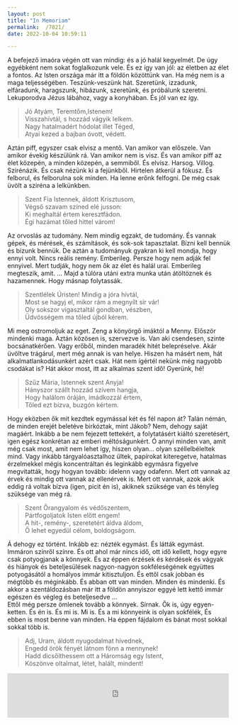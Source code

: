 ```yaml
---
layout: post
title: "In Memoriam"
permalink:  /7021/ 
date: 2022-10-04 10:59:11

---
```


A befejező imaóra végén ott van mindig: és a jó halál kegyelmét. De úgy egyébként nem sokat foglalkozunk vele. És ez így van jól: az életben az élet a fontos. Az Isten országa már itt a földön közöttünk van. Ha még nem is a maga teljességében. Teszünk-veszünk hát. Szeretünk, izzadunk, elfáradunk, haragszunk, hibázunk, szeretünk, és próbálunk szeretni. Lekuporodva Jézus lábához, vagy a konyhában. És jól van ez így.

> Jó Atyám, Teremtőm,Istenem!  
> Visszahívtál, s hozzád vágyik lelkem.  
> Nagy hatalmadért hódolat illet Téged,  
> Atyai kezed a bajban óvott, védett.

Aztán piff, egyszer csak elvisz a mentő. Van amikor van előszele. Van amikor évekig készülünk rá. Van amikor nem is visz. És van amikor piff az élet közepén, a minden közepén, a semmiből. És elvisz. Harsog. Villog. Szirénázik. És csak nézünk ki a fejünkből. Hirtelen átkerül a fókusz. És felborul, és felborulna sok minden. Ha lenne erőnk felfogni. De még csak üvölt a sziréna a lelkünkben.

> Szent Fia Istennek, áldott Krisztusom,  
> Végső szavam színed elé jusson:  
> Ki meghaltál értem keresztfádon.  
> Égi hazámat tőled hittel várom!

Az orvoslás az tudomány. Nem mindig egzakt, de tudomány. És vannak gépek, és mérések, és számítások, és sok-sok tapasztalat. Bízni kell bennük és bízunk bennük. De aztán a tudományuk gyakran ki kell mondja, hogy ennyi volt. Nincs reális remény. Emberileg. Persze hogy nem adják fel ennyivel.  Mert tudják, hogy nem ők az élet és halál urai. Emberileg megteszik, amit. … Majd a túlóra utáni extra munka után átöltöznek és hazamennek. Hogy másnap folytassák.

> Szentlélek Úristen! Mindig a jóra hívtál,  
> Most se hagyj el, mikor rám a megnyílt sír vár!  
> Oly sokszor vigasztaltál gondban, vészben,  
> Üdvösségem ma tőled újból kérem.

Mi meg ostromoljuk az eget. Zeng a könyörgő imáktól a Menny. Először mindenki maga. Aztán közösen is, szervezve is. Van aki csendesen, szinte bocsánatkérően. Vagy erőből, minden maradék hitét belepréselve. Akár üvöltve trágárul, mert még annak is van helye. Hiszen ha másért nem, hát alkalmatlankodásunkért azért csak. Hát nem ígértél nekünk még nagyobb csodákat is? Hát akkor most, itt az alkalmas szent idő! Gyerünk, hé!

> Szűz Mária, Istennek szent Anyja!  
> Hányszor szállt hozzád szívem hangja,  
> Hogy halálom óráján, imádkozzál értem,  
> Tőled ezt bízva, buzgón kértem.

Hogy eközben ők mit kezdtek egymással két és fél napon át? Talán némán, de minden erejét beletéve birkóztak, mint Jákob? Nem, dehogy saját magáért. Inkább a be nem fejezett tettekért, a folytatásért kiáltó szeretésért, igen egész konkrétan az emberi méltóságunkért. Ó annyi minden van, amit még csak most, amit nem lehet így, hiszen olyan… olyan széllelbéleltek mind. Vagy inkább tárgyalóasztalhoz ültek, papírokat kiteregetve, hatalmas érzelmekkel mégis koncentráltan és leginkább egymásra figyelve megvitatták, hogy hogyan tovább: idelenn vagy odafenn. Mert ott vannak az érvek és mindig ott vannak az ellenérvek is. Mert ott vannak, azok akik eddig rá voltak bízva (igen, picit én is), akiknek szüksége van és tényleg szüksége van még rá. 

> Szent Őrangyalom és védőszentem,  
> Pártfogoljatok Isten előtt engem!  
> A hit-, remény-, szeretetért áldva áldom,  
> Ő lehet egyedül célom, boldogságom.

Á dehogy ez történt. Inkább ez: nézték egymást. És látták egymást. Immáron színről színre. És ott ahol már nincs idő, ott idő kellett, hogy egyre csak potyogjanak a könnyek. És az éppen érzések és kérdések és vágyak és hiányok és beteljesülések nagyon-nagyon sokféleségének együttes potyogásától a homályos immár kitisztuljon. És ettől csak jobban és mégtöbb és méginkább. És abban ott van minden. Minden és mindenki. És akkor a szentáldozásban már itt a földön annyiszor eggyé lett kettő immár egészen és végleg és beteljesedve …  
Ettől még persze ömlenek tovább a könnyek. Sírnak. Ők is, úgy egyen-ketten. És én is. És mi is. Mi is. És a mi könnyeink is olyan sokfélék, És ebben is most benne van minden. Ha éppen fájdalom és bánat most sokkal sokkal  több is.

> Adj, Uram, áldott nyugodalmat hívednek,  
> Engedd örök fényét látnom fönn a mennynek!  
> Hadd dicsőíthessem ott a Háromság egy Istent,  
> Köszönve oltalmat, létet, halált, mindent!

<iframe
   frameborder="0"
   width="500"
   height="100"
   src="https://drive.google.com/file/d/1GPZOzMtKyBP4AwroMz1QT4-DIJLgD4u1/view?usp=sharing">
</iframe>
